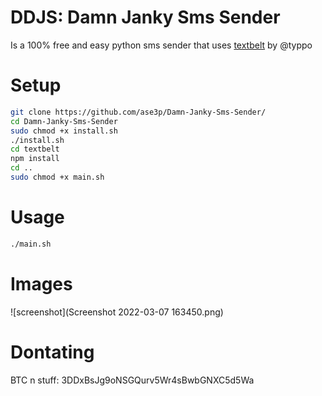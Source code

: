 # DDJS: Damn Janky Sms Sender
Is a 100% free and easy python sms sender that uses [textbelt](https://github.com/typpo/textbelt) by @typpo
# Setup
~~~bash
git clone https://github.com/ase3p/Damn-Janky-Sms-Sender/
cd Damn-Janky-Sms-Sender
sudo chmod +x install.sh
./install.sh
cd textbelt
npm install
cd ..
sudo chmod +x main.sh
~~~
# Usage
~~~bash
./main.sh
~~~
# Images
![screenshot](Screenshot 2022-03-07 163450.png)
# Dontating
BTC n stuff: 3DDxBsJg9oNSGQurv5Wr4sBwbGNXC5d5Wa
